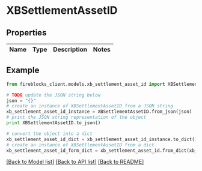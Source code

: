 # XBSettlementAssetID


## Properties
Name | Type | Description | Notes
------------ | ------------- | ------------- | -------------

## Example

```python
from fireblocks_client.models.xb_settlement_asset_id import XBSettlementAssetID

# TODO update the JSON string below
json = "{}"
# create an instance of XBSettlementAssetID from a JSON string
xb_settlement_asset_id_instance = XBSettlementAssetID.from_json(json)
# print the JSON string representation of the object
print XBSettlementAssetID.to_json()

# convert the object into a dict
xb_settlement_asset_id_dict = xb_settlement_asset_id_instance.to_dict()
# create an instance of XBSettlementAssetID from a dict
xb_settlement_asset_id_form_dict = xb_settlement_asset_id.from_dict(xb_settlement_asset_id_dict)
```
[[Back to Model list]](../README.md#documentation-for-models) [[Back to API list]](../README.md#documentation-for-api-endpoints) [[Back to README]](../README.md)


